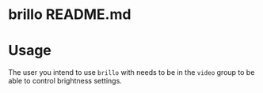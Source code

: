 brillo README.md
================

# Usage

The user you intend to use `brillo` with needs to be in the `video` group to be able to control brightness settings.
